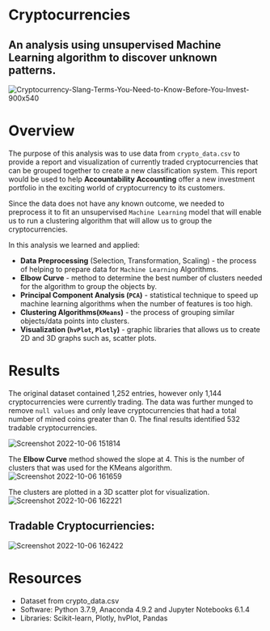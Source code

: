# Cryptocurrencies
## An analysis using unsupervised Machine Learning algorithm to discover unknown patterns.
![Cryptocurrency-Slang-Terms-You-Need-to-Know-Before-You-Invest-900x540](https://user-images.githubusercontent.com/103727169/194427438-04072e6c-7c21-438c-9a53-c090e617fd2d.jpg)

# Overview
The purpose of this analysis was to use data from `crypto_data.csv` to provide a report and visualization of currently traded cryptocurrencies that can be grouped together to create a new classification system. This report would be used to help **Accountability Accounting** offer a new investment portfolio in the exciting world of cryptocurrency to its customers.

Since the data does not have any known outcome, we needed to preprocess it to fit an unsupervised `Machine Learning` model that will enable us to run a clustering algorithm that will allow us to group the cryptocurrencies.

In this analysis we learned and applied:

* **Data Preprocessing** (Selection, Transformation, Scaling) - the process of helping to prepare data for `Machine Learning` Algorithms.
* **Elbow Curve** - method to determine the best number of clusters needed for the algorithm to group the objects by.
* **Principal Component Analysis (`PCA`)** - statistical technique to speed up machine learning algorithms when the number of features is too high.
* **Clustering Algorithms(`KMeans`)** - the process of grouping similar objects/data points into clusters.
* **Visualization (`hvPlot`, `Plotly`)** - graphic libraries that allows us to create 2D and 3D graphs such as, scatter plots.

# Results

The original dataset contained 1,252 entries, however only 1,144 cryptocurrencies were currently trading. The data was further munged to remove `null values` and only leave cryptocurrencies that had a total number of mined coins greater than 0. The final results identified 532 tradable cryptocurrencies.

![Screenshot 2022-10-06 151814](https://user-images.githubusercontent.com/103727169/194429078-10068f27-00b7-420d-848c-68a2314e226f.png)

The **Elbow Curve** method showed the slope at 4. This is the number of clusters that was used for the KMeans algorithm.
![Screenshot 2022-10-06 161659](https://user-images.githubusercontent.com/103727169/194435357-9a50a6bc-1170-4d0d-aa2d-a8a0e3c9a610.png)

The clusters are plotted in a 3D scatter plot for visualization.
![Screenshot 2022-10-06 162221](https://user-images.githubusercontent.com/103727169/194435831-41d545ce-5a16-4876-8577-b2232fbae741.png)

## Tradable Cryptocurriencies:
![Screenshot 2022-10-06 162422](https://user-images.githubusercontent.com/103727169/194436040-3709e269-17b0-4a32-87c8-4482f4ac1c71.png)

# Resources
* Dataset from crypto_data.csv
* Software: Python 3.7.9, Anaconda 4.9.2 and Jupyter Notebooks 6.1.4
* Libraries: Scikit-learn, Plotly, hvPlot, Pandas

